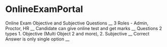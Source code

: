# OnlineExamPortal
Online Exam Objective and Subjective Questions __
3 Roles - Admin, Proctor, HR __
Candidate can give online test and get marks __
Questions 2 types 1. Objective (Multi Object 2 and more), 2. Subjective __
Correct Answer is only single option __
